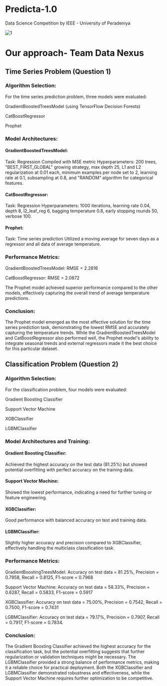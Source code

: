 # Predicta-1.0
Data Science Competition by IEEE - University of Peradeniya

![1](https://github.com/user-attachments/assets/128d2ad0-9f3b-442c-8d9b-58f552819c6f)

# Our approach- Team Data Nexus


## Time Series Problem (Question 1)

### Algorithm Selection:
For the time series prediction problem, three models were evaluated:

GradientBoostedTreesModel (using TensorFlow Decision Forests)

CatBoostRegressor

Prophet

### Model Architectures:

#### GradientBoostedTreesModel:

Task: Regression
Compiled with MSE metric
Hyperparameters: 200 trees, "BEST_FIRST_GLOBAL" growing strategy, max depth 25, L1 and L2 regularization at 0.01 each, minimum examples per node set to 2, learning rate at 0.1, subsampling at 0.8, and "RANDOM" algorithm for categorical features.

#### CatBoostRegressor:

Task: Regression
Hyperparameters: 1000 iterations, learning rate 0.04, depth 8, l2_leaf_reg 6, bagging temperature 0.8, early stopping rounds 50, verbose 100.

#### Prophet:

Task: Time series prediction
Utilized a moving average for seven days as a regressor and all data of average temperature.

### Performance Metrics:

GradientBoostedTreesModel: RMSE = 2.2816

CatBoostRegressor: RMSE = 2.0872

The Prophet model achieved superior performance compared to the other models, effectively capturing the overall trend of average temperature predictions​.

### Conclusion:

The Prophet model emerged as the most effective solution for the time series prediction task, demonstrating the lowest RMSE and accurately capturing the temperature trends. While the GradientBoostedTreesModel and CatBoostRegressor also performed well, the Prophet model's ability to integrate seasonal trends and external regressors made it the best choice for this particular dataset.




## Classification Problem (Question 2)

### Algorithm Selection:
For the classification problem, four models were evaluated:

Gradient Boosting Classifier

Support Vector Machine

XGBClassifier

LGBMClassifier

### Model Architectures and Training:

#### Gradient Boosting Classifier:
Achieved the highest accuracy on the test data (81.25%) but showed potential overfitting with perfect accuracy on the training data.

#### Support Vector Machine:
Showed the lowest performance, indicating a need for further tuning or feature engineering.

#### XGBClassifier:
Good performance with balanced accuracy on test and training data.

#### LGBMClassifier:
Slightly higher accuracy and precision compared to XGBClassifier, effectively handling the multiclass classification task.
### Performance Metrics:

GradientBoostingTreesModel: Accuracy on test data = 81.25%, Precision = 0.7958, Recall = 0.8125, F1-score = 0.7968

Support Vector Machine: Accuracy on test data = 58.33%, Precision = 0.6287, Recall = 0.5833, F1-score = 0.5917

XGBClassifier: Accuracy on test data = 75.00%, Precision = 0.7542, Recall = 0.7500, F1-score = 0.7431

LGBMClassifier: Accuracy on test data = 79.17%, Precision = 0.7907, Recall = 0.7917, F1-score = 0.7834​.

### Conclusion:
The Gradient Boosting Classifier achieved the highest accuracy for the classification task, but the potential overfitting suggests that further regularization or validation techniques might be necessary. The LGBMClassifier provided a strong balance of performance metrics, making it a reliable choice for practical deployment. Both the XGBClassifier and LGBMClassifier demonstrated robustness and effectiveness, while the Support Vector Machine requires further optimization to be competitive.
